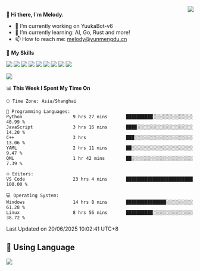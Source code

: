 <a href="#">
  <img align="right" src="https://github-readme-stats.vercel.app/api?username=melodyyuuka&count_private=true&show_icons=true" />
</a>

**👋 Hi there, I`m Melody.**

- 🔭 I’m currently working on YuukaBot-v6
- 🌱 I’m currently learning: AI, Go, Rust and more!
- 📫 How to reach me: melody@yunmengdu.cn

🌟 **My Skills** 

![](https://img.shields.io/badge/-Python-3e74a2?style=flat-square&logo=Python&logoColor=fff)
![](https://img.shields.io/badge/-Java-007396?style=flat-square&logo=OpenJDK&logoColor=fff)
![](https://img.shields.io/badge/-Node.js-339933?style=flat-square&logo=Node.js&logoColor=fff)
![](https://img.shields.io/badge/-Git-f05032?style=flat-square&logo=git&logoColor=fff)
![](https://img.shields.io/badge/-PostgreSQL-4169e1?style=flat-square&logo=PostgreSQL&logoColor=fff)
![](https://img.shields.io/badge/-Rust-000000?style=flat-square&logo=rust&logoColor=fff)
![](https://img.shields.io/badge/-VSCode-007acc?style=flat-square&logo=Visual-Studio-Code&logoColor=fff)
![](https://img.shields.io/badge/-FastAPI-009688?style=flat-square&logo=FastAPI&logoColor=fff)
![](https://img.shields.io/badge/-Linux-000000?style=flat-square&logo=Linux&logoColor=fff)


![](https://wakatime.com/badge/user/fa6dc0e2-47c5-4d2d-ae45-69fec6f2122c.svg)

<!--START_SECTION:waka-->
📊 **This Week I Spent My Time On** 

```text
🕑︎ Time Zone: Asia/Shanghai

💬 Programming Languages: 
Python                   9 hrs 27 mins       ██████████░░░░░░░░░░░░░░░   40.99 % 
JavaScript               3 hrs 16 mins       ████░░░░░░░░░░░░░░░░░░░░░   14.20 % 
C++                      3 hrs               ███░░░░░░░░░░░░░░░░░░░░░░   13.06 % 
YAML                     2 hrs 11 mins       ██░░░░░░░░░░░░░░░░░░░░░░░    9.47 % 
QML                      1 hr 42 mins        ██░░░░░░░░░░░░░░░░░░░░░░░    7.39 % 

🔥 Editors: 
VS Code                  23 hrs 4 mins       █████████████████████████   100.00 % 

💻 Operating System: 
Windows                  14 hrs 8 mins       ███████████████░░░░░░░░░░   61.28 % 
Linux                    8 hrs 56 mins       ██████████░░░░░░░░░░░░░░░   38.72 % 
```


 Last Updated on 20/06/2025 10:02:41 UTC+8
<!--END_SECTION:waka-->

## 🥰 **Using Language**

![](https://github-readme-stats.vercel.app/api/wakatime?username=MelodyYuyuko&layout=compact&hide_border=true)
